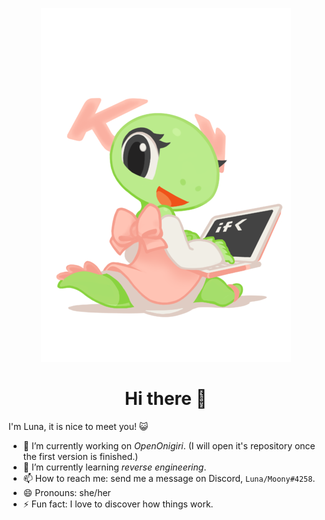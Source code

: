 <p align="center"><img src="https://github.com/FrappuccinoDev/FrappuccinoDev/raw/main/Mascot_konqi-app-dev-katie.png"></p>

<h1 align="center">Hi there 👋</h1>

I'm Luna, it is nice to meet you! 😺

- 🔭 I’m currently working on *OpenOnigiri*. (I will open it's repository once the first version is finished.)
- 🌱 I’m currently learning *reverse engineering*.
- 📫 How to reach me: send me a message on Discord, `Luna/Moony#4258`.
- 😄 Pronouns: she/her
- ⚡ Fun fact: I love to discover how things work.
